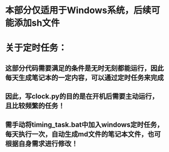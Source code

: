 # 本部分仅适用于Windows系统，后续可能添加sh文件

# 关于定时任务：

## 这部分代码需要满足的条件是无时无刻都能运行，因此每天生成笔记本的一定内容，可以通过定时任务来完成

## 因此，写clock.py的目的是在开机后需要主动运行，且比较频繁的任务！

## 需手动将timing_task.bat中加入windows定时任务，每天执行一次，自动生成md文件的笔记本文件，也可根据自身需求进行修改！